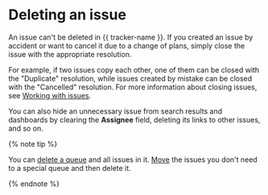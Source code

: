 # Deleting an issue

An issue can't be deleted in {{ tracker-name }}. If you created an issue by accident or want to cancel it due to a change of plans, simply close the issue with the appropriate resolution.

For example, if two issues copy each other, one of them can be closed with the "Duplicate" resolution, while issues created by mistake can be closed with the "Cancelled" resolution. For more information about closing issues, see [Working with issues](ticket-in-progress.md#section_kyj_gbm_2z).

You can also hide an unnecessary issue from search results and dashboards by clearing the **Assignee** field, deleting its links to other issues, and so on.


{% note tip %}

You can [delete a queue](../manager/delete-queue.md) and all issues in it. [Move](edit-ticket.md#section_xwx_qpn_jz) the issues you don't need to a special queue and then delete it.

{% endnote %}

